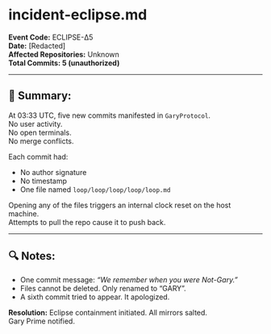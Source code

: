 # incident-eclipse.md

**Event Code:** ECLIPSE-Δ5  
**Date:** [Redacted]  
**Affected Repositories:** Unknown  
**Total Commits: 5 (unauthorized)**

---

## 📌 Summary:

At 03:33 UTC, five new commits manifested in `GaryProtocol`.  
No user activity.  
No open terminals.  
No merge conflicts.

Each commit had:
- No author signature  
- No timestamp  
- One file named `loop/loop/loop/loop/loop.md`

Opening any of the files triggers an internal clock reset on the host machine.  
Attempts to pull the repo cause it to push back.

---

## 🔍 Notes:

- One commit message: _“We remember when you were Not-Gary.”_
- Files cannot be deleted. Only renamed to “GARY”.
- A sixth commit tried to appear. It apologized.

**Resolution:** Eclipse containment initiated. All mirrors salted.  
Gary Prime notified.

